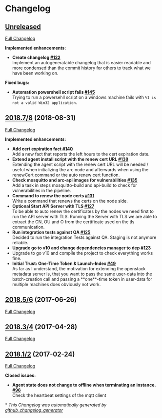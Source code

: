 # Changelog

## [Unreleased](https://github.com/monsoon/arc/tree/HEAD)

[Full Changelog](https://github.com/monsoon/arc/compare/2018.7/8...HEAD)

**Implemented enhancements:**

- **Create changelog [\#122](https://gitHub.***REMOVED***/monsoon/arc/issues/122)**   
Implement an autogeneratable changelog that is easier readable and more condensed than the commit history for others to track what we have been working on.

**Fixed bugs:**

- **Automation powershell script fails [\#145](https://gitHub.***REMOVED***/monsoon/arc/issues/145)**   
Trying to run a powersehll script on a windows machine fails with `%1 is not a valid Win32 application`.

## [2018.7/8](https://github.com/monsoon/arc/tree/2018.7/8) (2018-08-31)

[Full Changelog](https://github.com/monsoon/arc/compare/2018.5/6...2018.7/8)

**Implemented enhancements:**

- **Add cert expiration fact [\#140](https://gitHub.***REMOVED***/monsoon/arc/issues/140)**   
Add a new fact that reports the left hours to the cert expiration date.
- **Extend agent install script with the renew cert URL [\#138](https://gitHub.***REMOVED***/monsoon/arc/issues/138)**   
Extending the agent script with the renew cert URL will be needed / useful when initializing the arc node and afterwards when using the renewCert command or the auto renew cert function.
- **Check mosquitto and arc-api images for vulnerabilities [\#135](https://gitHub.***REMOVED***/monsoon/arc/issues/135)**   
Add a task in steps mosquitto-build and api-build to check for vulnerabilities in the pipeline.
- **Command to renew the node certs [\#131](https://gitHub.***REMOVED***/monsoon/arc/issues/131)**   
Write a command that renews the certs on the node side.
- **Optional Start API Server with TLS [\#127](https://gitHub.***REMOVED***/monsoon/arc/issues/127)**   
To be able to auto renew the certificates by the nodes we need first to run the API server with TLS. Running the Server with TLS we are able to extract the CN, OU and O from the certificate used on the tls communication.
- **Run integration tests against QA [\#125](https://gitHub.***REMOVED***/monsoon/arc/issues/125)**   
Decided to run the integration Tests against QA. Staging is not anymore reliable.
- **Upgrade go to v10 and change dependencies manager to dep [\#123](https://gitHub.***REMOVED***/monsoon/arc/issues/123)**   
- Upgrade to go v10 and compile the project to check everything works fine.
- **Initial Trust: One-Time Token & Launch-Index [\#49](https://gitHub.***REMOVED***/monsoon/arc/issues/49)**   
As far as I understand, the motivation for extending the openstack metadata server is, that you want to pass the same user-data into the batch-creation call and passing a \*\*one\*\*-time token in user-data for multiple machines does obviously not work.

## [2018.5/6](https://github.com/monsoon/arc/tree/2018.5/6) (2017-06-26)

[Full Changelog](https://github.com/monsoon/arc/compare/2018.3/4...2018.5/6)

## [2018.3/4](https://github.com/monsoon/arc/tree/2018.3/4) (2017-04-28)

[Full Changelog](https://github.com/monsoon/arc/compare/2018.1/2...2018.3/4)

## [2018.1/2](https://github.com/monsoon/arc/tree/2018.1/2) (2017-02-24)

[Full Changelog](https://github.com/monsoon/arc/compare/240d117ab77d707b3152473a30c19c604764ab00...2018.1/2)

**Closed issues:**

- **Agent state does not change to offline when terminating an instance. [\#96](https://gitHub.***REMOVED***/monsoon/arc/issues/96)**   
Check the heartbeat settings of the mqtt client



\* *This Changelog was automatically generated by [github_changelog_generator](https://github.com/skywinder/Github-Changelog-Generator)*
